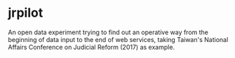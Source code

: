 # jrpilot
An open data experiment trying to find out an operative way from the beginning of data input to the end of web services, taking Taiwan's National Affairs Conference on Judicial Reform (2017) as example.
